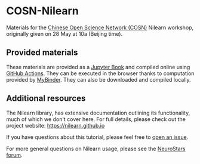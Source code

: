 # COSN-Nilearn

Materials for the [Chinese Open Science Network (COSN)](https://open-sci.cn/) Nilearn workshop, originally given on 28 May at 10a (Beijing time).

## Provided materials

These materials are provided as a [Jupyter Book](https://jupyterbook.org) and compiled online using [GitHub Actions](https://github.com/features/actions).
They can be executed in the browser thanks to computation provided by [MyBinder](https://mybinder.org/).
They can also be downloaded and compiled locally.

## Additional resources

The Nilearn library, has extensive documentation outlining its functionality, much of which we don't cover here.
For full details, please check out the project website: https://nilearn.github.io

If you have questions about this tutorial, please feel free to [open an issue](https://openscapes.github.io/series/github-issues.html).

For more general questions on Nilearn usage, please see the [NeuroStars forum](https://neurostars.org).
